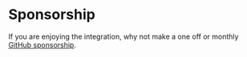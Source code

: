 # Sponsorship

If you are enjoying the integration, why not make a one off or monthly [GitHub sponsorship](https://github.com/sponsors/bottlecapdave).